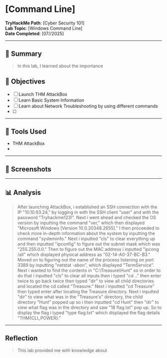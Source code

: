 # [Command Line]

**TryHackMe Path**: [Cyber Security 101]  
**Lab Topic**: [Windows Command Line]  
**Date Completed**: [07//2025]

---

## 🧠 Summary

> In this lab, I learned about the importance



## 🎯 Objectives
- [ ] Launch THM AttackBox
- [ ] Learn Basic System Information
- [ ] Learn about Network Troubleshooting by using different commands
- [ ] 


---

## 🧰 Tools Used
- THM AttackBox
- 


---

## 📸 Screenshots

> 


---

## 📊 Analysis

> After launching AttackBox, i established an SSH connection with the IP "10.10.93.24," by logging in with the SSH client "user" and with the password "Tryhackme123!". Next i went ahead
and checked the OS version by inputting the command "ver," which then displayed "Microsoft Windows [Version 10.0.20348.2655]."
> I then proceeded to check more in-depth information about the system by inputting the command "systeminfo." Next i inputted "cls" to clear everything up and then inputted "ipconfig" to
figure out the subnet mask which was "255.255.0.0." Then to figure out the MAC address i inputted "ipcong /all" which displayed physical address as "02-14-A0-37-BC-B3." Moved on to figuring
out the name of the process listening on port 3389 by inputting "netstat -abon", which displayed "TermService".
> Next i wanted to find the contents in "C:\Treasure\Hunt" so in order to do that i inputted "cls" to clear all inputs then i typed "cd .." then enter twice to go back twice then typed "dir"
to view all child directories and located the cd called "Treasure." Next i inputted "cd Treasure" then typed enter after locating the Treasure directory. Next i inputted "dir" to view what was
in the "Treasure's" directory, the child directory "Hunt" popped up so i then inputted "cd Hunt" then "dir" to view what flag was in the directory and saw "18 flag.txt" pop up. So to display the
flag i typed "type flag.txt" which displayed the flag details "THM{CLI_POWER}."



---

## Reflection

> This lab provided me with knowledge about 
